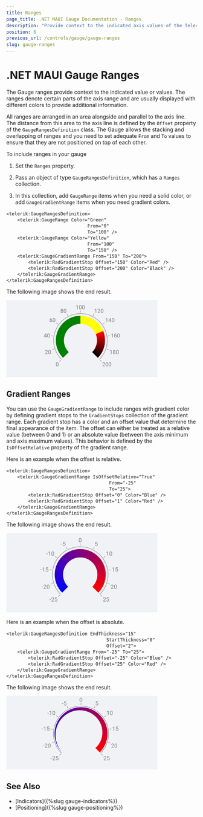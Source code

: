 ```yaml
---
title: Ranges
page_title: .NET MAUI Gauge Documentation - Ranges
description: "Provide context to the indicated axis values of the Telerik Gauge for .NET MAUI by setting solid color or gradient ranges."
position: 6
previous_url: /controls/gauge/gauge-ranges
slug: gauge-ranges
---
```


# .NET MAUI Gauge Ranges

The Gauge ranges provide context to the indicated value or values. The ranges denote certain parts of the axis range and are usually displayed with different colors to provide additional information.

All ranges are arranged in an area alongside and parallel to the axis line. The distance from this area to the axis line is defined by the `Offset` property of the `GaugeRangesDefinition` class. The Gauge allows the stacking and overlapping of ranges and you need to set adequate `From` and `To` values to ensure that they are not positioned on top of each other.

To include ranges in your gauge

1. Set the `Ranges` property.

1. Pass an object of type `GaugeRangesDefinition`, which has a `Ranges` collection.

1. In this collection, add `GaugeRange` items when you need a solid color, or add `GaugeGradientRange` items when you need gradient colors.

```XAML
<telerik:GaugeRangesDefinition>
    <telerik:GaugeRange Color="Green"
                              From="0"
                              To="100" />
    <telerik:GaugeRange Color="Yellow"
                              From="100"
                              To="150" />
    <telerik:GaugeGradientRange From="150" To="200">
        <telerik:RadGradientStop Offset="150" Color="Red" />
        <telerik:RadGradientStop Offset="200" Color="Black" />
    </telerik:GaugeGradientRange>
</telerik:GaugeRangesDefinition>
```


The following image shows the end result.

![Gauge Ranges](images/gauge-ranges-overview.png)

## Gradient Ranges

You can use the `GaugeGradientRange` to include ranges with gradient color by defining gradient stops to the `GradientStops` collection of the gradient range. Each gradient stop has a color and an offset value that determine the final appearance of the item. The offset can either be treated as a relative value (between 0 and 1) or an absolute value (between the axis minimum and axis maximum values). This behavior is defined by the `IsOffsetRelative` property of the gradient range.

Here is an example when the offset is relative.

```XAML
<telerik:GaugeRangesDefinition>
    <telerik:GaugeGradientRange IsOffsetRelative="True"
                                      From="-25"
                                      To="25">
        <telerik:RadGradientStop Offset="0" Color="Blue" />
        <telerik:RadGradientStop Offset="1" Color="Red" />
    </telerik:GaugeGradientRange>
</telerik:GaugeRangesDefinition>
```


The following image shows the end result.

![Gauge Relative Offset](images/gauge-ranges-relative.png)

Here is an example when the offset is absolute.

```XAML
<telerik:GaugeRangesDefinition EndThickness="15"
                                     StartThickness="0"
                                     Offset="2">
    <telerik:GaugeGradientRange From="-25" To="25">
        <telerik:RadGradientStop Offset="-25" Color="Blue" />
        <telerik:RadGradientStop Offset="25" Color="Red" />
    </telerik:GaugeGradientRange>
</telerik:GaugeRangesDefinition>
```

The following image shows the end result.

![Gauge Absolute Offset](images/gauge-ranges-absolute.png)

## See Also

- [Indicators]({%slug gauge-indicators%})
- [Positioning]({%slug gauge-positioning%})
